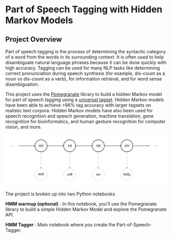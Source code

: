 # Part of Speech Tagging with Hidden Markov Models
 
## Project Overview

Part of speech tagging is the process of determining the syntactic category of a word from the words in its surrounding context. It is often used to help disambiguate natural language phrases because it can be done quickly with high accuracy. Tagging can be used for many NLP tasks like determining correct pronunciation during speech synthesis (for example, dis-count as a noun vs dis-count as a verb), for information retrieval, and for word sense disambiguation.

This project uses the [Pomegranate](https://github.com/jmschrei/pomegranate) library to build a hidden Markov model for part of speech tagging using a [universal tagset](http://www.petrovi.de/data/universal.pdf). Hidden Markov models have been able to achieve >96% tag accuracy with larger tagsets on realistic text corpora. Hidden Markov models have also been used for speech recognition and speech generation, machine translation, gene recognition for bioinformatics, and human gesture recognition for computer vision, and more.

<p align="center">
  <img src="./_post-hmm.png"/>
</p>

The project is broken up into two Python notebooks

__HMM warmup (optional)__ : In this notebook, you'll use the Pomegranate library to build a simple Hidden Markov Model and explore the Pomegranate API.

__HMM Tagger__ : Main notebook where you create the Part-of-Speech-Tagger.
